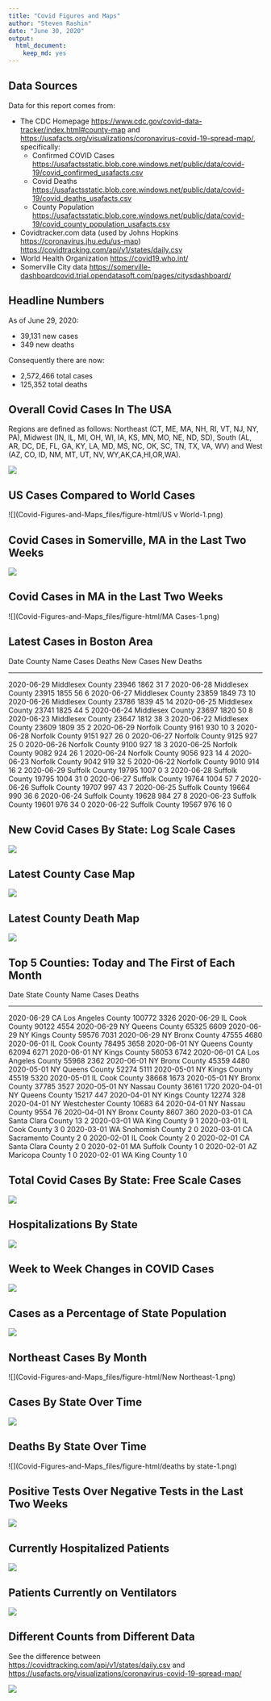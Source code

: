 ```yaml
---
title: "Covid Figures and Maps"
author: "Steven Rashin"
date: "June 30, 2020"
output: 
  html_document:
    keep_md: yes
---
```




## Data Sources

Data for this report comes from:

* The CDC Homepage <https://www.cdc.gov/covid-data-tracker/index.html#county-map> and <https://usafacts.org/visualizations/coronavirus-covid-19-spread-map/>, specifically:
    + Confirmed COVID Cases <https://usafactsstatic.blob.core.windows.net/public/data/covid-19/covid_confirmed_usafacts.csv>
    + Covid Deaths <https://usafactsstatic.blob.core.windows.net/public/data/covid-19/covid_deaths_usafacts.csv>
    + County Population <https://usafactsstatic.blob.core.windows.net/public/data/covid-19/covid_county_population_usafacts.csv>
* Covidtracker.com data (used by Johns Hopkins <https://coronavirus.jhu.edu/us-map>) <https://covidtracking.com/api/v1/states/daily.csv>
* World Health Organization <https://covid19.who.int/>
* Somerville City data <https://somerville-dashboardcovid.trial.opendatasoft.com/pages/citysdashboard/>

## Headline Numbers 
As of June 29, 2020:  

* 39,131 new cases  
* 349 new deaths  

Consequently there are now:  

* 2,572,466 total cases  
* 125,352 total deaths  

## Overall Covid Cases In The USA

Regions are defined as follows: Northeast (CT, ME, MA, NH, RI, VT, NJ, NY, PA), Midwest (IN, IL, MI, OH, WI, IA, KS, MN, MO, NE, ND, SD), South (AL, AR, DC, DE, FL, GA, KY, LA, MD, MS, NC, OK, SC, TN, TX, VA, WV) and West (AZ, CO, ID,  NM, MT, UT, NV, WY,AK,CA,HI,OR,WA).

![](Covid-Figures-and-Maps_files/figure-html/cars-1.png)<!-- -->

## US Cases Compared to World Cases
![](Covid-Figures-and-Maps_files/figure-html/US v World-1.png)<!-- -->

## Covid Cases in Somerville, MA in the Last Two Weeks
![](Covid-Figures-and-Maps_files/figure-html/Somerville-1.png)<!-- -->

## Covid Cases in MA in the Last Two Weeks 
![](Covid-Figures-and-Maps_files/figure-html/MA Cases-1.png)<!-- -->

## Latest Cases in Boston Area


Date         County Name         Cases   Deaths   New Cases   New Deaths
-----------  -----------------  ------  -------  ----------  -----------
2020-06-29   Middlesex County    23946     1862          31            7
2020-06-28   Middlesex County    23915     1855          56            6
2020-06-27   Middlesex County    23859     1849          73           10
2020-06-26   Middlesex County    23786     1839          45           14
2020-06-25   Middlesex County    23741     1825          44            5
2020-06-24   Middlesex County    23697     1820          50            8
2020-06-23   Middlesex County    23647     1812          38            3
2020-06-22   Middlesex County    23609     1809          35            2
2020-06-29   Norfolk County       9161      930          10            3
2020-06-28   Norfolk County       9151      927          26            0
2020-06-27   Norfolk County       9125      927          25            0
2020-06-26   Norfolk County       9100      927          18            3
2020-06-25   Norfolk County       9082      924          26            1
2020-06-24   Norfolk County       9056      923          14            4
2020-06-23   Norfolk County       9042      919          32            5
2020-06-22   Norfolk County       9010      914          16            2
2020-06-29   Suffolk County      19795     1007           0            3
2020-06-28   Suffolk County      19795     1004          31            0
2020-06-27   Suffolk County      19764     1004          57            7
2020-06-26   Suffolk County      19707      997          43            7
2020-06-25   Suffolk County      19664      990          36            6
2020-06-24   Suffolk County      19628      984          27            8
2020-06-23   Suffolk County      19601      976          34            0
2020-06-22   Suffolk County      19567      976          16            0

## New Covid Cases By State: Log Scale Cases

![](Covid-Figures-and-Maps_files/figure-html/unnamed-chunk-1-1.png)<!-- -->

## Latest County Case Map
![](Covid-Figures-and-Maps_files/figure-html/unnamed-chunk-2-1.png)<!-- -->

## Latest County Death Map
![](Covid-Figures-and-Maps_files/figure-html/deaths_by_county-1.png)<!-- -->


## Top 5 Counties: Today and The First of Each Month

Date         State   County Name            Cases   Deaths
-----------  ------  -------------------  -------  -------
2020-06-29   CA      Los Angeles County    100772     3326
2020-06-29   IL      Cook County            90122     4554
2020-06-29   NY      Queens County          65325     6609
2020-06-29   NY      Kings County           59576     7031
2020-06-29   NY      Bronx County           47555     4680
2020-06-01   IL      Cook County            78495     3658
2020-06-01   NY      Queens County          62094     6271
2020-06-01   NY      Kings County           56053     6742
2020-06-01   CA      Los Angeles County     55968     2362
2020-06-01   NY      Bronx County           45359     4480
2020-05-01   NY      Queens County          52274     5111
2020-05-01   NY      Kings County           45519     5320
2020-05-01   IL      Cook County            38668     1673
2020-05-01   NY      Bronx County           37785     3527
2020-05-01   NY      Nassau County          36161     1720
2020-04-01   NY      Queens County          15217      447
2020-04-01   NY      Kings County           12274      328
2020-04-01   NY      Westchester County     10683       64
2020-04-01   NY      Nassau County           9554       76
2020-04-01   NY      Bronx County            8607      360
2020-03-01   CA      Santa Clara County        13        2
2020-03-01   WA      King County                9        1
2020-03-01   IL      Cook County                3        0
2020-03-01   WA      Snohomish County           2        0
2020-03-01   CA      Sacramento County          2        0
2020-02-01   IL      Cook County                2        0
2020-02-01   CA      Santa Clara County         2        0
2020-02-01   MA      Suffolk County             1        0
2020-02-01   AZ      Maricopa County            1        0
2020-02-01   WA      King County                1        0

## Total Covid Cases By State: Free Scale Cases
![](Covid-Figures-and-Maps_files/figure-html/unnamed-chunk-3-1.png)<!-- -->

## Hospitalizations By State

![](Covid-Figures-and-Maps_files/figure-html/hospitalizations-1.png)<!-- -->

## Week to Week Changes in COVID Cases

![](Covid-Figures-and-Maps_files/figure-html/week-to-week-1.png)<!-- -->

## Cases as a Percentage of State Population
![](Covid-Figures-and-Maps_files/figure-html/unnamed-chunk-4-1.png)<!-- -->

## Northeast Cases By Month
![](Covid-Figures-and-Maps_files/figure-html/New Northeast-1.png)<!-- -->


## Cases By State Over Time

![](Covid-Figures-and-Maps_files/figure-html/unnamed-chunk-5-1.png)<!-- -->


## Deaths By State Over Time

![](Covid-Figures-and-Maps_files/figure-html/deaths by state-1.png)<!-- -->

## Positive Tests Over Negative Tests in the Last Two Weeks

![](Covid-Figures-and-Maps_files/figure-html/ratio-1.png)<!-- -->

## Currently Hospitalized Patients

![](Covid-Figures-and-Maps_files/figure-html/icu-1.png)<!-- -->

## Patients Currently on Ventilators 

![](Covid-Figures-and-Maps_files/figure-html/vent-1.png)<!-- -->

## Different Counts from Different Data

See the difference between <https://covidtracking.com/api/v1/states/daily.csv> and <https://usafacts.org/visualizations/coronavirus-covid-19-spread-map/>

![](Covid-Figures-and-Maps_files/figure-html/differences-1.png)<!-- -->




